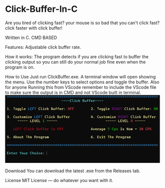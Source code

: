 # Click-Buffer-In-C
Are you tired of clicking fast? your mouse is so bad that you can't click fast? click faster with click buffer!

Written in C. CMD BASED

Features:
Adjustable click buffer rate.

How it works:
The program detects if you are clicking fast to buffer the clicking output so you can still do your normal job fine even when the program is on.

How to Use
Just run ClickBuffer.exe. A terminal window will open showing the menu. Use the number keys to select options and toggle the buffer.
Also for anyone Running this from VScode remember to include the VScode file to make sure the output is in CMD and not VScode built in terminal.
![Click Buffer Menu](images/menu.png)

Download
You can download the latest .exe from the Releases tab.

License
MIT License — do whatever you want with it.
